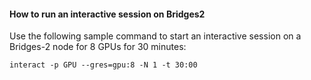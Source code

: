 #### How to run an interactive session on Bridges2
Use the following sample command to start an interactive session on a Bridges-2 node for 8 GPUs for 30 minutes:
```
interact -p GPU --gres=gpu:8 -N 1 -t 30:00
```

